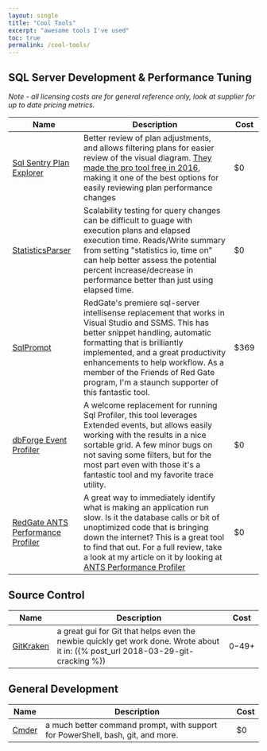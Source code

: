 ```yaml
---
layout: single
title: "Cool Tools"
excerpt: "awesome tools I've used"
toc: true
permalink: /cool-tools/
---
```


## SQL Server Development & Performance Tuning

_Note - all licensing costs are for general reference only, look at supplier for up to date pricing metrics._

| Name                                                       | Description                                                  | Cost |
| ---------------------------------------------------------- | ------------------------------------------------------------ | ---- |
| [Sql Sentry Plan Explorer](http://bit.ly/2qpm2iE)          | Better review of plan adjustments, and allows filtering plans for easier review of the visual diagram. [They made the pro tool free in 2016](http://bit.ly/2qphhW7), making it one of the best options for easily reviewing plan performance changes | $0   |
| [StatisticsParser](http://bit.ly/2qp2U40)                  | Scalability testing for query changes can be difficult to guage with execution plans and elapsed execution time. Reads/Write summary from setting "statistics io, time on" can help better assess the potential percent increase/decrease in performance better than just using elapsed time. | $0   |
| [SqlPrompt](http://bit.ly/1QSfMUl)                         | RedGate's premiere sql-server intellisense replacement that works in Visual Studio and SSMS. This has better snippet handling, automatic formatting that is brilliantly implemented, and a great productivity enhancements to help workflow. As a member of the Friends of Red Gate program, I'm a staunch supporter of this fantastic tool. | $369 |
| [dbForge Event Profiler](http://bit.ly/2qkYsH5)            | A welcome replacement for running Sql Profiler, this tool leverages Extended events, but allows easily working with the results in a nice sortable grid. A few minor bugs on not saving some filters, but for the most part even with those it's a fantastic tool and my favorite trace utility. | $0   |
| [RedGate ANTS Performance Profiler](http://bit.ly/2uN4gec) | A great way to immediately identify what is making an application run slow. Is it the database calls or bit of unoptimized code that is bringing down the internet? This is a great tool to find that out. For a full review, take a look at my article on it by looking at [ANTS Performance Profiler](..\_posts\2017-07-21-ants-performance-profiler-for-the-sql-server-dev.md) | $0   |

## Source Control

| Name                               | Description                                                  | Cost    |
| ---------------------------------- | ------------------------------------------------------------ | ------- |
| [GitKraken](http://bit.ly/2J6a4mW) | a great gui for Git that helps even the newbie quickly get work done. Wrote about it in: ({% post_url 2018-03-29-git-cracking %}) | $0-$49+ |

## General Development

| Name                           | Description                                                  | Cost |
| ------------------------------ | ------------------------------------------------------------ | ---- |
| [Cmder](http://bit.ly/2GnxzpH) | a much better command prompt, with support for PowerShell, bash, git, and more. | $0   |

